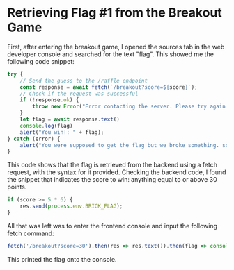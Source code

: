 # Retrieving Flag #1 from the Breakout Game

First, after entering the breakout game, I opened the sources tab in the web developer console and searched for the text "flag". This showed me the following code snippet:

```javascript
try {
    // Send the guess to the /raffle endpoint
    const response = await fetch(`/breakout?score=${score}`);
    // Check if the request was successful
    if (!response.ok) {
        throw new Error("Error contacting the server. Please try again.");
    }
    let flag = await response.text()
    console.log(flag)
    alert("You win!: " + flag);
} catch (error) {
    alert("You were supposed to get the flag but we broke something. sorry, tell a coach lol.");
}
```

This code shows that the flag is retrieved from the backend using a fetch request, with the syntax for it provided. Checking the backend code, I found the snippet that indicates the score to win: anything equal to or above 30 points.

```javascript
if (score >= 5 * 6) {
    res.send(process.env.BRICK_FLAG);
}
```

All that was left was to enter the frontend console and input the following fetch command:

```javascript
fetch('/breakout?score=30').then(res => res.text()).then(flag => console.log(flag));
```

This printed the flag onto the console.
